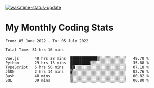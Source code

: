 [![wakatime-status-update](https://github.com/noopurphalak/noopurphalak/workflows/wakatime-status-update/badge.svg)](https://github.com/noopurphalak/noopurphalak/actions/workflows/main.yml)

# My Monthly Coding Stats

<!--START_SECTION:waka-->

```text
From: 05 June 2022 - To: 05 July 2022

Total Time: 81 hrs 16 mins

Vue.js       40 hrs 28 mins  ████████████▒░░░░░░░░░░░░   49.70 %
Python       29 hrs 13 mins  █████████░░░░░░░░░░░░░░░░   35.88 %
TypeScript   5 hrs 50 mins   █▓░░░░░░░░░░░░░░░░░░░░░░░   07.18 %
JSON         2 hrs 14 mins   ▓░░░░░░░░░░░░░░░░░░░░░░░░   02.76 %
Bash         40 mins         ▒░░░░░░░░░░░░░░░░░░░░░░░░   00.82 %
SQL          39 mins         ▒░░░░░░░░░░░░░░░░░░░░░░░░   00.80 %
```

<!--END_SECTION:waka-->
